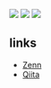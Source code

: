 ![](https://github-profile-summary-cards.vercel.app/api/cards/profile-details?username=susumutomita&theme=solarized_dark)
![](https://github-profile-summary-cards.vercel.app/api/cards/repos-per-language?username=susumutomita&theme=solarized_dark) ![](https://github-profile-summary-cards.vercel.app/api/cards/stats?username=susumutomita&theme=solarized_dark)

## links
- [Zenn](https://zenn.dev/bull)
- [Qiita](https://qiita.com/tonitoni415)
